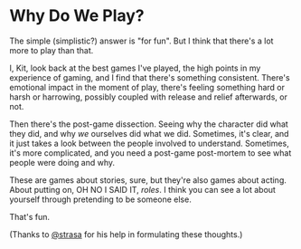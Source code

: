 Why Do We Play?
===============

The simple (simplistic?) answer is "for fun". But I think that there's a lot more to play than that.

I, Kit, look back at the best games I've played, the high points in my experience of gaming, and I find that there's something consistent. There's emotional impact in the moment of play, there's feeling something hard or harsh or harrowing, possibly coupled with release and relief afterwards, or not.

Then there's the post-game dissection. Seeing why the character did what they did, and why *we* ourselves did what we did. Sometimes, it's clear, and it just takes a look between the people involved to understand. Sometimes, it's more complicated, and you need a post-game post-mortem to see what people were doing and why.

These are games about stories, sure, but they're also games about acting. About putting on, OH NO I SAID IT, *roles*. I think you can see a lot about yourself through pretending to be someone else.

That's fun.

(Thanks to [@strasa](http://twitter.com/strasa) for his help in formulating these thoughts.)
